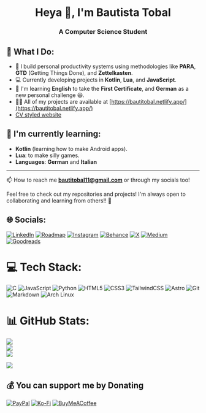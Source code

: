 <h1 align="center">Heya 👋, I'm Bautista Tobal</h1>
<h3 align="center">A Computer Science Student</h3>


## 🚀 What I Do:
- 🔧 I build personal productivity systems using methodologies like **PARA**, **GTD** (Getting Things Done), and **Zettelkasten**.
- 💻 Currently developing projects in **Kotlin**, **Lua**, and **JavaScript**.
- 💬 I'm learning **English** to take the **First Certificate**, and **German** as a new personal challenge 😃.
- 👨‍💻 All of my projects are available at [https://bautitobal.netlify.app/](https://bautitobal.netlify.app/)
- [CV styled website](https://bautitobal-cv.netlify.app)

## 🌱 I'm currently learning:
- **Kotlin** (learning how to make Android apps).
- **Lua**: to make silly games.
- **Languages**: **German** and **Italian**

---
📫 How to reach me **bautitobal11@gmail.com** or through my socials too!

Feel free to check out my repositories and projects! I'm always open to collaborating and learning from others!! 🚀

## 🌐 Socials:
[![LinkedIn](https://img.shields.io/badge/LinkedIn-%230077B5.svg?logo=linkedin&logoColor=white)](https://linkedin.com/in/bautistatobal) [![Roadmap](https://img.shields.io/badge/Roadmap-000000?style=flat&logo=roadmap.sh&logoColor=white)](https://roadmap.sh/u/bautitobal) [![Instagram](https://img.shields.io/badge/Instagram-%23E4405F.svg?logo=Instagram&logoColor=white)](https://instagram.com/bautitobal) [![Behance](https://img.shields.io/badge/Behance-1769ff?logo=behance&logoColor=white)](https://behance.net/bautitobal) [![X](https://img.shields.io/badge/X-black.svg?logo=X&logoColor=white)](https://x.com/bautitobal) [![Medium](https://img.shields.io/badge/Medium-12100E?logo=medium&logoColor=white)](https://medium.com/@bautitobal) [![Goodreads](https://img.shields.io/badge/Goodreads-F3F1EA?style=for-the-badge&logo=goodreads&logoColor=372213)](https://www.goodreads.com/bautitobal)

# 💻 Tech Stack:
![C](https://img.shields.io/badge/c-%2300599C.svg?style=for-the-badge&logo=c&logoColor=white) ![JavaScript](https://img.shields.io/badge/javascript-%23323330.svg?style=for-the-badge&logo=javascript&logoColor=%23F7DF1E) ![Python](https://img.shields.io/badge/python-3670A0?style=for-the-badge&logo=python&logoColor=ffdd54) ![HTML5](https://img.shields.io/badge/html5-%23E34F26.svg?style=for-the-badge&logo=html5&logoColor=white) ![CSS3](https://img.shields.io/badge/css3-%231572B6.svg?style=for-the-badge&logo=css3&logoColor=white) ![TailwindCSS](https://img.shields.io/badge/tailwindcss-%2338B2AC.svg?style=for-the-badge&logo=tailwind-css&logoColor=white) ![Astro](https://img.shields.io/badge/astro-%232C2052.svg?style=for-the-badge&logo=astro&logoColor=white) ![Git](https://img.shields.io/badge/git-%23F05033.svg?style=for-the-badge&logo=git&logoColor=white) ![Markdown](https://img.shields.io/badge/markdown-%23000000.svg?style=for-the-badge&logo=markdown&logoColor=white) ![Arch Linux](https://img.shields.io/badge/Arch%20Linux-1793D1?logo=arch-linux&logoColor=white&style=for-the-badge)


# 📊 GitHub Stats:
![](https://github-readme-stats.vercel.app/api?username=bautitobal&theme=dark&hide_border=false&include_all_commits=false&count_private=false)<br/>
![](https://nirzak-streak-stats.vercel.app/?user=bautitobal&theme=dark&hide_border=false)<br/>
![](https://github-readme-stats.vercel.app/api/top-langs/?username=bautitobal&theme=dark&hide_border=false&include_all_commits=false&count_private=false&layout=compact)

[![](https://visitcount.itsvg.in/api?id=bautitobal&icon=0&color=0)](https://visitcount.itsvg.in)

  ## 💰 You can support me by Donating
  [![PayPal](https://img.shields.io/badge/PayPal-00457C?style=for-the-badge&logo=paypal&logoColor=white)](https://paypal.me/bautitobal) [![Ko-Fi](https://img.shields.io/badge/Ko--fi-F16061?style=for-the-badge&logo=ko-fi&logoColor=white)](https://ko-fi.com/bautitobal) [![BuyMeACoffee](https://img.shields.io/badge/Buy%20Me%20a%20Coffee-ffdd00?style=for-the-badge&logo=buy-me-a-coffee&logoColor=black)](https://buymeacoffee.com/bautitobal)  

<!-- Proudly created with GPRM ( https://gprm.itsvg.in ) -->
